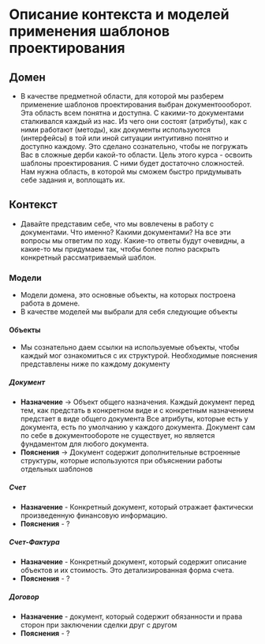 # Описание контекста и моделей применения шаблонов проектирования
## Домен
* В качестве предметной области, для которой мы разберем применение 
шаблонов проектирования выбран документоооборот. Эта область всем понятна
и доступна. С какими-то документами сталкивался каждый из нас. Из чего они 
состоят (атрибуты), как с ними работают (методы), как документы 
используются (интерфейсы) в той или иной ситуации интуитивно понятно 
и доступно каждому. Это сделано сознательно, чтобы не погружать Вас в 
сложные дерби какой-то области. Цель этого курса - 
освоить шаблоны проектирования. С ними будет достаточно сложностей. 
Нам нужна область, в которой мы сможем быстро придумывать себе задания и, 
воплощать их.
## Контекст
* Давайте представим себе, что мы вовлечены в работу с документами. 
Что именно? Какими документами? На все эти вопросы мы ответим по ходу.
Какие-то ответы будут очевидны, а какие-то мы придумаем так, чтобы
более полно раскрыть конкретный рассматриваемый шаблон.
### Модели
* Модели домена, это основные объекты, на которых построена работа в домене.
* В качестве моделей мы выбрали для себя следующие объекты
#### Объекты
* Мы сознательно даем ссылки на используемые объекты, чтобы каждый мог ознакомиться с их структурой.
Необходимые пояснения представлены ниже по каждому документу
##### Документ
* **Назначение** -> Объект общего назначения. Каждый документ перед тем, как
предстать в конкретном виде и с конкретным назначением предстает в виде общего документа
Все атрибуты, которые есть у документа, есть по умолчанию у каждого документа.
Документ сам по себе в документообороте не существует, но является фундаментом для любого документа.
* **Пояснения** -> Документ содержит дополнительные встроенные структуры, 
которые используются при объяснении работы отдельных шаблонов
##### Счет
* **Назначение** - Конкретный документ, который отражает фактически произведенную финансовую информацию.
* **Пояснения** - ?
##### Счет-Фактура
* **Назначение** - Конкретный документ, который содержит описание объектов и их стоимость. Это детализированная форма счета.
* **Пояснения** - ?
##### Договор
* **Назначение** - документ, который содержит обязанности и права сторон при заключении сделки друг с другом
* **Пояснения** - ?
